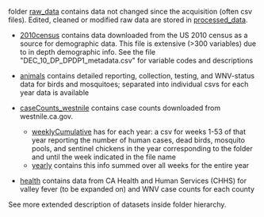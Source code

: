 folder [raw_data](https://github.com/kcucchi/CA_drought/tree/master/data/raw_data) contains data not changed since the acquisition (often csv files). Edited, cleaned or modified raw data are stored in [processed_data](https://github.com/kcucchi/CA_drought/tree/master/data/processed_data).

* [2010census](https://github.com/kcucchi/CA_drought/tree/master/data/raw_data/2010census) contains data downloaded from the US 2010 census as a source for demographic data. This file is extensive (>300 variables) due to in depth demographic info. See the file "DEC_10_DP_DPDP1_metadata.csv" for variable codes and descriptions
  
* [animals](https://github.com/kcucchi/CA_drought/tree/master/data/raw_data/animals) contains detailed reporting, collection, testing, and WNV-status data for birds and mosquitoes; separated into individual csvs for each year data is available
  
* [caseCounts_westnile](https://github.com/kcucchi/CA_drought/tree/master/data/raw_data/caseCounts_westnile) contains case counts downloaded from westnile.ca.gov.
  * [weeklyCumulative](https://github.com/kcucchi/CA_drought/tree/master/data/raw_data/caseCounts_westnile/weeklyCumulative) has for each year: a csv for weeks 1-53 of that year reporting the number of human cases, dead birds, mosquito pools, and sentinel chickens in the year corresponding to the folder and until the week indicated in the file name
  * [yearly](https://github.com/kcucchi/CA_drought/tree/master/data/raw_data/caseCounts_westnile/yearly) contains this info summed over all weeks for the entire year
  
* [health](https://github.com/kcucchi/CA_drought/tree/master/data/raw_data/health) contains data from CA Health and Human Services (CHHS) for valley fever (to be expanded on) and WNV case counts for each county

See more extended description of datasets inside folder hierarchy.
